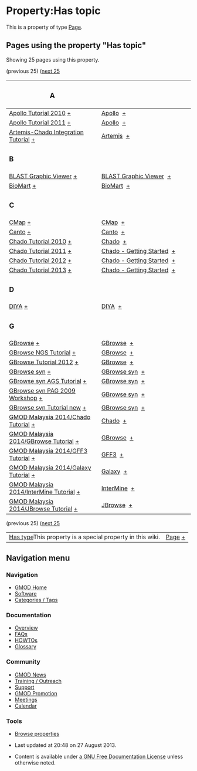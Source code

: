 



<span id="top"></span>




# <span dir="auto">Property:Has topic</span>









This is a property of type
[Page](Special%253ATypes/Page "Special%253ATypes/Page").

  
<span id="SMWResults"></span>



## Pages using the property "Has topic"

Showing 25 pages using this property.

(previous 25) ([next
25](Property%253AHas_topic)

<table style="width: 100%; ">
<colgroup>
<col style="width: 50%" />
<col style="width: 50%" />
</colgroup>
<thead>
<tr class="header">
<th class="smwpropname"><h3 id="a">A</h3></th>
<th></th>
</tr>
</thead>
<tbody>
<tr class="odd">
<td class="smwpropname"><a href="Apollo_Tutorial_2010"
title="Apollo Tutorial 2010">Apollo Tutorial 2010</a> <span
class="smwbrowse"><a href="Special%253ABrowse/Apollo-20Tutorial-202010"
title="Special%253ABrowse/Apollo-20Tutorial-202010">+</a></span></td>
<td class="smwprops"><a href="Apollo.1" title="Apollo">Apollo</a>  <span
class="smwsearch"><a href="Special%253ASearchByProperty/Has-20topic/Apollo"
title="Special%253ASearchByProperty/Has-20topic/Apollo">+</a></span></td>
</tr>
<tr class="even">
<td class="smwpropname"><a href="Apollo_Tutorial_2011"
title="Apollo Tutorial 2011">Apollo Tutorial 2011</a> <span
class="smwbrowse"><a href="Special%253ABrowse/Apollo-20Tutorial-202011"
title="Special%253ABrowse/Apollo-20Tutorial-202011">+</a></span></td>
<td class="smwprops"><a href="Apollo.1" title="Apollo">Apollo</a>  <span
class="smwsearch"><a href="Special%253ASearchByProperty/Has-20topic/Apollo"
title="Special%253ASearchByProperty/Has-20topic/Apollo">+</a></span></td>
</tr>
<tr class="odd">
<td class="smwpropname"><a href="Artemis-Chado_Integration_Tutorial"
title="Artemis-Chado Integration Tutorial">Artemis-Chado Integration
Tutorial</a> <span class="smwbrowse"><a
href="Special%253ABrowse/Artemis-2DChado-20Integration-20Tutorial"
title="Special%253ABrowse/Artemis-2DChado-20Integration-20Tutorial">+</a></span></td>
<td class="smwprops"><a href="Artemis"
title="Artemis">Artemis</a>  <span class="smwsearch"><a
href="Special%253ASearchByProperty/Has-20topic/Artemis"
title="Special%253ASearchByProperty/Has-20topic/Artemis">+</a></span></td>
</tr>
<tr class="even">
<td class="smwpropname"><h3 id="b">B</h3></td>
<td></td>
</tr>
<tr class="odd">
<td class="smwpropname"><a href="BLAST_Graphic_Viewer.1"
title="BLAST Graphic Viewer">BLAST Graphic Viewer</a> <span
class="smwbrowse"><a href="Special%253ABrowse/BLAST-20Graphic-20Viewer"
title="Special%253ABrowse/BLAST-20Graphic-20Viewer">+</a></span></td>
<td class="smwprops"><a href="BLAST_Graphic_Viewer.1"
title="BLAST Graphic Viewer">BLAST Graphic Viewer</a>  <span
class="smwsearch"><a
href="Special%253ASearchByProperty/Has-20topic/BLAST-20Graphic-20Viewer"
title="Special%253ASearchByProperty/Has-20topic/BLAST-20Graphic-20Viewer">+</a></span></td>
</tr>
<tr class="even">
<td class="smwpropname"><a href="BioMart"
title="BioMart">BioMart</a> <span class="smwbrowse"><a
href="Special%253ABrowse/BioMart"
title="Special%253ABrowse/BioMart">+</a></span></td>
<td class="smwprops"><a href="BioMart"
title="BioMart">BioMart</a>  <span class="smwsearch"><a
href="Special%253ASearchByProperty/Has-20topic/BioMart"
title="Special%253ASearchByProperty/Has-20topic/BioMart">+</a></span></td>
</tr>
<tr class="odd">
<td class="smwpropname"><h3 id="c">C</h3></td>
<td></td>
</tr>
<tr class="even">
<td class="smwpropname"><a href="CMap.1" title="CMap">CMap</a> <span
class="smwbrowse"><a href="Special%253ABrowse/CMap"
title="Special%253ABrowse/CMap">+</a></span></td>
<td class="smwprops"><a href="CMap.1" title="CMap">CMap</a>  <span
class="smwsearch"><a href="Special%253ASearchByProperty/Has-20topic/CMap"
title="Special%253ASearchByProperty/Has-20topic/CMap">+</a></span></td>
</tr>
<tr class="odd">
<td class="smwpropname"><a href="Canto" title="Canto">Canto</a> <span
class="smwbrowse"><a href="Special%253ABrowse/Canto"
title="Special%253ABrowse/Canto">+</a></span></td>
<td class="smwprops"><a href="Canto" title="Canto">Canto</a>  <span
class="smwsearch"><a href="Special%253ASearchByProperty/Has-20topic/Canto"
title="Special%253ASearchByProperty/Has-20topic/Canto">+</a></span></td>
</tr>
<tr class="even">
<td class="smwpropname"><a href="Chado_Tutorial_2010"
title="Chado Tutorial 2010">Chado Tutorial 2010</a> <span
class="smwbrowse"><a href="Special%253ABrowse/Chado-20Tutorial-202010"
title="Special%253ABrowse/Chado-20Tutorial-202010">+</a></span></td>
<td class="smwprops"><a href="Chado" class="mw-redirect"
title="Chado">Chado</a>  <span class="smwsearch"><a
href="Special%253ASearchByProperty/Has-20topic/Chado"
title="Special%253ASearchByProperty/Has-20topic/Chado">+</a></span></td>
</tr>
<tr class="odd">
<td class="smwpropname"><a href="Chado_Tutorial_2011"
title="Chado Tutorial 2011">Chado Tutorial 2011</a> <span
class="smwbrowse"><a href="Special%253ABrowse/Chado-20Tutorial-202011"
title="Special%253ABrowse/Chado-20Tutorial-202011">+</a></span></td>
<td class="smwprops"><a href="Chado_-_Getting_Started"
title="Chado - Getting Started">Chado - Getting Started</a>  <span
class="smwsearch"><a
href="Special%253ASearchByProperty/Has-20topic/Chado-20-2D-20Getting-20Started"
title="Special%253ASearchByProperty/Has-20topic/Chado-20-2D-20Getting-20Started">+</a></span></td>
</tr>
<tr class="even">
<td class="smwpropname"><a href="Chado_Tutorial_2012"
title="Chado Tutorial 2012">Chado Tutorial 2012</a> <span
class="smwbrowse"><a href="Special%253ABrowse/Chado-20Tutorial-202012"
title="Special%253ABrowse/Chado-20Tutorial-202012">+</a></span></td>
<td class="smwprops"><a href="Chado_-_Getting_Started"
title="Chado - Getting Started">Chado - Getting Started</a>  <span
class="smwsearch"><a
href="Special%253ASearchByProperty/Has-20topic/Chado-20-2D-20Getting-20Started"
title="Special%253ASearchByProperty/Has-20topic/Chado-20-2D-20Getting-20Started">+</a></span></td>
</tr>
<tr class="odd">
<td class="smwpropname"><a href="Chado_Tutorial_2013"
title="Chado Tutorial 2013">Chado Tutorial 2013</a> <span
class="smwbrowse"><a href="Special%253ABrowse/Chado-20Tutorial-202013"
title="Special%253ABrowse/Chado-20Tutorial-202013">+</a></span></td>
<td class="smwprops"><a href="Chado_-_Getting_Started"
title="Chado - Getting Started">Chado - Getting Started</a>  <span
class="smwsearch"><a
href="Special%253ASearchByProperty/Has-20topic/Chado-20-2D-20Getting-20Started"
title="Special%253ASearchByProperty/Has-20topic/Chado-20-2D-20Getting-20Started">+</a></span></td>
</tr>
<tr class="even">
<td class="smwpropname"><h3 id="d">D</h3></td>
<td></td>
</tr>
<tr class="odd">
<td class="smwpropname"><a href="DIYA" title="DIYA">DIYA</a> <span
class="smwbrowse"><a href="Special%253ABrowse/DIYA"
title="Special%253ABrowse/DIYA">+</a></span></td>
<td class="smwprops"><a href="DIYA" title="DIYA">DIYA</a>  <span
class="smwsearch"><a href="Special%253ASearchByProperty/Has-20topic/DIYA"
title="Special%253ASearchByProperty/Has-20topic/DIYA">+</a></span></td>
</tr>
<tr class="even">
<td class="smwpropname"><h3 id="g">G</h3></td>
<td></td>
</tr>
<tr class="odd">
<td class="smwpropname"><a href="GBrowse.1"
title="GBrowse">GBrowse</a> <span class="smwbrowse"><a
href="Special%253ABrowse/GBrowse"
title="Special%253ABrowse/GBrowse">+</a></span></td>
<td class="smwprops"><a href="GBrowse.1"
title="GBrowse">GBrowse</a>  <span class="smwsearch"><a
href="Special%253ASearchByProperty/Has-20topic/GBrowse"
title="Special%253ASearchByProperty/Has-20topic/GBrowse">+</a></span></td>
</tr>
<tr class="even">
<td class="smwpropname"><a href="GBrowse_NGS_Tutorial"
title="GBrowse NGS Tutorial">GBrowse NGS Tutorial</a> <span
class="smwbrowse"><a href="Special%253ABrowse/GBrowse-20NGS-20Tutorial"
title="Special%253ABrowse/GBrowse-20NGS-20Tutorial">+</a></span></td>
<td class="smwprops"><a href="GBrowse.1"
title="GBrowse">GBrowse</a>  <span class="smwsearch"><a
href="Special%253ASearchByProperty/Has-20topic/GBrowse"
title="Special%253ASearchByProperty/Has-20topic/GBrowse">+</a></span></td>
</tr>
<tr class="odd">
<td class="smwpropname"><a href="GBrowse_Tutorial_2012"
title="GBrowse Tutorial 2012">GBrowse Tutorial 2012</a> <span
class="smwbrowse"><a href="Special%253ABrowse/GBrowse-20Tutorial-202012"
title="Special%253ABrowse/GBrowse-20Tutorial-202012">+</a></span></td>
<td class="smwprops"><a href="GBrowse.1"
title="GBrowse">GBrowse</a>  <span class="smwsearch"><a
href="Special%253ASearchByProperty/Has-20topic/GBrowse"
title="Special%253ASearchByProperty/Has-20topic/GBrowse">+</a></span></td>
</tr>
<tr class="even">
<td class="smwpropname"><a href="GBrowse_syn.1"
title="GBrowse syn">GBrowse syn</a> <span class="smwbrowse"><a
href="Special%253ABrowse/GBrowse-20syn"
title="Special%253ABrowse/GBrowse-20syn">+</a></span></td>
<td class="smwprops"><a href="GBrowse_syn.1" title="GBrowse syn">GBrowse
syn</a>  <span class="smwsearch"><a
href="Special%253ASearchByProperty/Has-20topic/GBrowse-20syn"
title="Special%253ASearchByProperty/Has-20topic/GBrowse-20syn">+</a></span></td>
</tr>
<tr class="odd">
<td class="smwpropname"><a href="GBrowse_syn_AGS_Tutorial"
title="GBrowse syn AGS Tutorial">GBrowse syn AGS Tutorial</a> <span
class="smwbrowse"><a
href="Special%253ABrowse/GBrowse-20syn-20AGS-20Tutorial"
title="Special%253ABrowse/GBrowse-20syn-20AGS-20Tutorial">+</a></span></td>
<td class="smwprops"><a href="GBrowse_syn.1" title="GBrowse syn">GBrowse
syn</a>  <span class="smwsearch"><a
href="Special%253ASearchByProperty/Has-20topic/GBrowse-20syn"
title="Special%253ASearchByProperty/Has-20topic/GBrowse-20syn">+</a></span></td>
</tr>
<tr class="even">
<td class="smwpropname"><a href="GBrowse_syn_PAG_2009_Workshop"
title="GBrowse syn PAG 2009 Workshop">GBrowse syn PAG 2009
Workshop</a> <span class="smwbrowse"><a
href="Special%253ABrowse/GBrowse-20syn-20PAG-202009-20Workshop"
title="Special%253ABrowse/GBrowse-20syn-20PAG-202009-20Workshop">+</a></span></td>
<td class="smwprops"><a href="GBrowse_syn.1" title="GBrowse syn">GBrowse
syn</a>  <span class="smwsearch"><a
href="Special%253ASearchByProperty/Has-20topic/GBrowse-20syn"
title="Special%253ASearchByProperty/Has-20topic/GBrowse-20syn">+</a></span></td>
</tr>
<tr class="odd">
<td class="smwpropname"><a href="GBrowse_syn_Tutorial_new"
title="GBrowse syn Tutorial new">GBrowse syn Tutorial new</a> <span
class="smwbrowse"><a
href="Special%253ABrowse/GBrowse-20syn-20Tutorial-20new"
title="Special%253ABrowse/GBrowse-20syn-20Tutorial-20new">+</a></span></td>
<td class="smwprops"><a href="GBrowse_syn.1" title="GBrowse syn">GBrowse
syn</a>  <span class="smwsearch"><a
href="Special%253ASearchByProperty/Has-20topic/GBrowse-20syn"
title="Special%253ASearchByProperty/Has-20topic/GBrowse-20syn">+</a></span></td>
</tr>
<tr class="even">
<td class="smwpropname"><a href="GMOD_Malaysia_2014/Chado_Tutorial"
title="GMOD Malaysia 2014/Chado Tutorial">GMOD Malaysia 2014/Chado
Tutorial</a> <span class="smwbrowse"><a
href="Special%253ABrowse/GMOD-20Malaysia-202014-2FChado-20Tutorial"
title="Special%253ABrowse/GMOD-20Malaysia-202014-2FChado-20Tutorial">+</a></span></td>
<td class="smwprops"><a href="Chado" class="mw-redirect"
title="Chado">Chado</a>  <span class="smwsearch"><a
href="Special%253ASearchByProperty/Has-20topic/Chado"
title="Special%253ASearchByProperty/Has-20topic/Chado">+</a></span></td>
</tr>
<tr class="odd">
<td class="smwpropname"><a href="GMOD_Malaysia_2014/GBrowse_Tutorial"
title="GMOD Malaysia 2014/GBrowse Tutorial">GMOD Malaysia 2014/GBrowse
Tutorial</a> <span class="smwbrowse"><a
href="Special%253ABrowse/GMOD-20Malaysia-202014-2FGBrowse-20Tutorial"
title="Special%253ABrowse/GMOD-20Malaysia-202014-2FGBrowse-20Tutorial">+</a></span></td>
<td class="smwprops"><a href="GBrowse.1"
title="GBrowse">GBrowse</a>  <span class="smwsearch"><a
href="Special%253ASearchByProperty/Has-20topic/GBrowse"
title="Special%253ASearchByProperty/Has-20topic/GBrowse">+</a></span></td>
</tr>
<tr class="even">
<td class="smwpropname"><a href="GMOD_Malaysia_2014/GFF3_Tutorial"
title="GMOD Malaysia 2014/GFF3 Tutorial">GMOD Malaysia 2014/GFF3
Tutorial</a> <span class="smwbrowse"><a
href="Special%253ABrowse/GMOD-20Malaysia-202014-2FGFF3-20Tutorial"
title="Special%253ABrowse/GMOD-20Malaysia-202014-2FGFF3-20Tutorial">+</a></span></td>
<td class="smwprops"><a href="GFF3" title="GFF3">GFF3</a>  <span
class="smwsearch"><a href="Special%253ASearchByProperty/Has-20topic/GFF3"
title="Special%253ASearchByProperty/Has-20topic/GFF3">+</a></span></td>
</tr>
<tr class="odd">
<td class="smwpropname"><a href="GMOD_Malaysia_2014/Galaxy_Tutorial"
title="GMOD Malaysia 2014/Galaxy Tutorial">GMOD Malaysia 2014/Galaxy
Tutorial</a> <span class="smwbrowse"><a
href="Special%253ABrowse/GMOD-20Malaysia-202014-2FGalaxy-20Tutorial"
title="Special%253ABrowse/GMOD-20Malaysia-202014-2FGalaxy-20Tutorial">+</a></span></td>
<td class="smwprops"><a href="Galaxy.1" title="Galaxy">Galaxy</a>  <span
class="smwsearch"><a href="Special%253ASearchByProperty/Has-20topic/Galaxy"
title="Special%253ASearchByProperty/Has-20topic/Galaxy">+</a></span></td>
</tr>
<tr class="even">
<td class="smwpropname"><a href="GMOD_Malaysia_2014/InterMine_Tutorial"
title="GMOD Malaysia 2014/InterMine Tutorial">GMOD Malaysia
2014/InterMine Tutorial</a> <span class="smwbrowse"><a
href="Special%253ABrowse/GMOD-20Malaysia-202014-2FInterMine-20Tutorial"
title="Special%253ABrowse/GMOD-20Malaysia-202014-2FInterMine-20Tutorial">+</a></span></td>
<td class="smwprops"><a href="InterMine"
title="InterMine">InterMine</a>  <span class="smwsearch"><a
href="Special%253ASearchByProperty/Has-20topic/InterMine"
title="Special%253ASearchByProperty/Has-20topic/InterMine">+</a></span></td>
</tr>
<tr class="odd">
<td class="smwpropname"><a href="GMOD_Malaysia_2014/JBrowse_Tutorial"
title="GMOD Malaysia 2014/JBrowse Tutorial">GMOD Malaysia 2014/JBrowse
Tutorial</a> <span class="smwbrowse"><a
href="Special%253ABrowse/GMOD-20Malaysia-202014-2FJBrowse-20Tutorial"
title="Special%253ABrowse/GMOD-20Malaysia-202014-2FJBrowse-20Tutorial">+</a></span></td>
<td class="smwprops"><a href="JBrowse.1"
title="JBrowse">JBrowse</a>  <span class="smwsearch"><a
href="Special%253ASearchByProperty/Has-20topic/JBrowse"
title="Special%253ASearchByProperty/Has-20topic/JBrowse">+</a></span></td>
</tr>
</tbody>
</table>

(previous 25) ([next
25](Property%253AHas_topic)




</span>

|  |  |
|----|----|
| <span class="smw-highlighter" data-type="1" state="inline" data-title="Property"><span class="smwbuiltin">[Has type](Property%253AHas_type "Property:Has type")</span><span class="smwttcontent">This property is a special property in this wiki.</span></span> | [Page](Special%253ATypes/Page "Special%253ATypes/Page") <span class="smwsearch">[+](Special%253ASearchByProperty/Has-20type/Page "Special%253ASearchByProperty/Has-20type/Page")</span> |






## Navigation menu









### Navigation



- <span id="n-GMOD-Home">[GMOD Home](Main_Page)</span>
- <span id="n-Software">[Software](GMOD_Components)</span>
- <span id="n-Categories-.2F-Tags">[Categories /
  Tags](Categories)</span>




### Documentation



- <span id="n-Overview">[Overview](Overview)</span>
- <span id="n-FAQs">[FAQs](Category%253AFAQ)</span>
- <span id="n-HOWTOs">[HOWTOs](Category%253AHOWTO)</span>
- <span id="n-Glossary">[Glossary](Glossary)</span>




### Community



- <span id="n-GMOD-News">[GMOD News](GMOD_News)</span>
- <span id="n-Training-.2F-Outreach">[Training /
  Outreach](Training_and_Outreach)</span>
- <span id="n-Support">[Support](Support)</span>
- <span id="n-GMOD-Promotion">[GMOD Promotion](GMOD_Promotion)</span>
- <span id="n-Meetings">[Meetings](Meetings)</span>
- <span id="n-Calendar">[Calendar](Calendar)</span>




### Tools

- <span id="t-smwbrowselink"><a href="Special%253ABrowse/Property%253AHas_topic" rel="smw-browse">Browse
  properties</a></span>



- <span id="footer-info-lastmod">Last updated at 20:48 on 27 August
  2013.</span>
<!-- - <span id="footer-info-viewcount">18,081 page views.</span> -->
- <span id="footer-info-copyright">Content is available under
  <a href="http://www.gnu.org/licenses/fdl-1.3.html" class="external"
  rel="nofollow">a GNU Free Documentation License</a> unless otherwise
  noted.</span>

<!-- -->



<!-- -->




